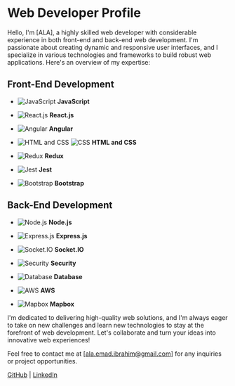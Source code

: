 # Web Developer Profile

Hello, I'm [ALA], a highly skilled web developer with considerable experience in both front-end and back-end web development. I'm passionate about creating dynamic and responsive user interfaces, and I specialize in various technologies and frameworks to build robust web applications. Here's an overview of my expertise:

## Front-End Development

- ![JavaScript](https://img.icons8.com/color/48/000000/javascript.png) **JavaScript**

- ![React.js](https://img.icons8.com/color/48/000000/react.png) **React.js**

- ![Angular](https://img.icons8.com/color/48/000000/angularjs.png) **Angular**

- ![HTML and CSS](https://img.icons8.com/color/48/000000/html-5.png) ![CSS](https://img.icons8.com/color/48/000000/css3.png) **HTML and CSS**

- ![Redux](https://img.icons8.com/color/48/000000/redux.png) **Redux**

- ![Jest](https://img.icons8.com/color/48/000000/jest.png) **Jest**

- ![Bootstrap](https://img.icons8.com/color/48/000000/bootstrap.png) **Bootstrap**

## Back-End Development

- ![Node.js](https://img.icons8.com/color/48/000000/nodejs.png) **Node.js**

- ![Express.js](https://img.icons8.com/color/48/000000/express.png) **Express.js**

- ![Socket.IO](https://img.icons8.com/color/48/000000/socket-io.png) **Socket.IO**

- ![Security](https://img.icons8.com/color/48/000000/lock.png) **Security**

- ![Database](https://img.icons8.com/color/48/000000/database.png) **Database**

- ![AWS](https://img.icons8.com/color/48/000000/amazon-web-services.png) **AWS**

- ![Mapbox](https://img.icons8.com/color/48/000000/mapbox.png) **Mapbox**

I'm dedicated to delivering high-quality web solutions, and I'm always eager to take on new challenges and learn new technologies to stay at the forefront of web development. Let's collaborate and turn your ideas into innovative web experiences!

Feel free to contact me at [ala.emad.ibrahim@gmail.com] for any inquiries or project opportunities.

[GitHub]([https://github.com/yourusername](https://github.com/AlaEmadIbrahim)) | [LinkedIn](https://www.linkedin.com/in/ala-ibrahim/)
